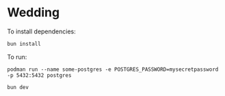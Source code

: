 # Wedding

To install dependencies:

```bash
bun install
```

To run:

```
podman run --name some-postgres -e POSTGRES_PASSWORD=mysecretpassword -p 5432:5432 postgres
```

```bash
bun dev
```
